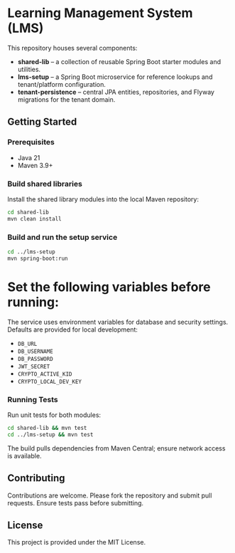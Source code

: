 # Learning Management System (LMS)

This repository houses several components:

- **shared-lib** – a collection of reusable Spring Boot starter modules and utilities.
- **lms-setup** – a Spring Boot microservice for reference lookups and tenant/platform configuration.
- **tenant-persistence** – central JPA entities, repositories, and Flyway migrations for the tenant domain.

## Getting Started

### Prerequisites
- Java 21
- Maven 3.9+

### Build shared libraries
Install the shared library modules into the local Maven repository:

```bash
cd shared-lib
mvn clean install
```

### Build and run the setup service

```bash
cd ../lms-setup
mvn spring-boot:run
```

Set the following variables before running:
=======
The service uses environment variables for database and security settings. Defaults are provided for local development:
- `DB_URL`
- `DB_USERNAME`
- `DB_PASSWORD`
- `JWT_SECRET`
- `CRYPTO_ACTIVE_KID`
- `CRYPTO_LOCAL_DEV_KEY`

### Running Tests

Run unit tests for both modules:

```bash
cd shared-lib && mvn test
cd ../lms-setup && mvn test
```

The build pulls dependencies from Maven Central; ensure network access is available.

## Contributing
Contributions are welcome. Please fork the repository and submit pull requests. Ensure tests pass before submitting.

## License
This project is provided under the MIT License.

